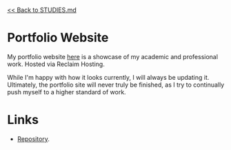 [<< Back to STUDIES.md](../STUDIES.md)
# Portfolio Website

My portfolio website [here](https://www.alexanderneville.com/portfolio/) is a showcase of my academic and professional work. Hosted via Reclaim Hosting. 

While I'm happy with how it looks currently, I will always be updating it. Ultimately, the portfolio site will never truly be finished, as I try to continually push myself to a higher standard of work. 

# Links

- [Repository](https://github.com/MasqueradeOfSilence/portfolio-site). 
